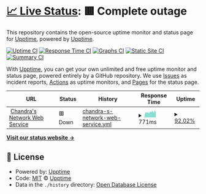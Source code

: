 # [📈 Live Status](https://status.chandr1000.net): <!--live status--> **🟥 Complete outage**

This repository contains the open-source uptime monitor and status page for [Upptime](https://upptime.js.org), powered by [Upptime](https://github.com/upptime/upptime).

[![Uptime CI](https://github.com/chandr1000/statuspage/workflows/Uptime%20CI/badge.svg)](https://github.com/chandr1000/statuspage/actions?query=workflow%3A%22Uptime+CI%22)
[![Response Time CI](https://github.com/chandr1000/statuspage/workflows/Response%20Time%20CI/badge.svg)](https://github.com/chandr1000/statuspage/actions?query=workflow%3A%22Response+Time+CI%22)
[![Graphs CI](https://github.com/chandr1000/statuspage/workflows/Graphs%20CI/badge.svg)](https://github.com/chandr1000/statuspage/actions?query=workflow%3A%22Graphs+CI%22)
[![Static Site CI](https://github.com/chandr1000/statuspage/workflows/Static%20Site%20CI/badge.svg)](https://github.com/chandr1000/statuspage/actions?query=workflow%3A%22Static+Site+CI%22)
[![Summary CI](https://github.com/chandr1000/statuspage/workflows/Summary%20CI/badge.svg)](https://github.com/chandr1000/statuspage/actions?query=workflow%3A%22Summary+CI%22)

With [Upptime](https://upptime.js.org), you can get your own unlimited and free uptime monitor and status page, powered entirely by a GitHub repository. We use [Issues](https://github.com/upptime/upptime/issues) as incident reports, [Actions](https://github.com/chandr1000/statuspage/actions) as uptime monitors, and [Pages](https://status.chandr1000.net) for the status page.

<!--start: status pages-->
<!-- This summary is generated by Upptime (https://github.com/upptime/upptime) -->
<!-- Do not edit this manually, your changes will be overwritten -->
<!-- prettier-ignore -->
| URL | Status | History | Response Time | Uptime |
| --- | ------ | ------- | ------------- | ------ |
| <img alt="" src="https://favicons.githubusercontent.com/www.chandr1000.net" height="13"> [Chandra's Network Web Service](https://www.chandr1000.net) | 🟥 Down | [chandra-s-network-web-service.yml](https://github.com/chandr1000/statuspage/commits/HEAD/history/chandra-s-network-web-service.yml) | <details><summary><img alt="Response time graph" src="./graphs/chandra-s-network-web-service/response-time-week.png" height="20"> 771ms</summary><br><a href="https://status.chandr1000.net/history/chandra-s-network-web-service"><img alt="Response time 771" src="https://img.shields.io/endpoint?url=https%3A%2F%2Fraw.githubusercontent.com%2Fchandr1000%2Fstatuspage%2FHEAD%2Fapi%2Fchandra-s-network-web-service%2Fresponse-time.json"></a><br><a href="https://status.chandr1000.net/history/chandra-s-network-web-service"><img alt="24-hour response time 509" src="https://img.shields.io/endpoint?url=https%3A%2F%2Fraw.githubusercontent.com%2Fchandr1000%2Fstatuspage%2FHEAD%2Fapi%2Fchandra-s-network-web-service%2Fresponse-time-day.json"></a><br><a href="https://status.chandr1000.net/history/chandra-s-network-web-service"><img alt="7-day response time 771" src="https://img.shields.io/endpoint?url=https%3A%2F%2Fraw.githubusercontent.com%2Fchandr1000%2Fstatuspage%2FHEAD%2Fapi%2Fchandra-s-network-web-service%2Fresponse-time-week.json"></a><br><a href="https://status.chandr1000.net/history/chandra-s-network-web-service"><img alt="30-day response time 771" src="https://img.shields.io/endpoint?url=https%3A%2F%2Fraw.githubusercontent.com%2Fchandr1000%2Fstatuspage%2FHEAD%2Fapi%2Fchandra-s-network-web-service%2Fresponse-time-month.json"></a><br><a href="https://status.chandr1000.net/history/chandra-s-network-web-service"><img alt="1-year response time 771" src="https://img.shields.io/endpoint?url=https%3A%2F%2Fraw.githubusercontent.com%2Fchandr1000%2Fstatuspage%2FHEAD%2Fapi%2Fchandra-s-network-web-service%2Fresponse-time-year.json"></a></details> | <details><summary><a href="https://status.chandr1000.net/history/chandra-s-network-web-service">92.02%</a></summary><a href="https://status.chandr1000.net/history/chandra-s-network-web-service"><img alt="All-time uptime 92.02%" src="https://img.shields.io/endpoint?url=https%3A%2F%2Fraw.githubusercontent.com%2Fchandr1000%2Fstatuspage%2FHEAD%2Fapi%2Fchandra-s-network-web-service%2Fuptime.json"></a><br><a href="https://status.chandr1000.net/history/chandra-s-network-web-service"><img alt="24-hour uptime 100.00%" src="https://img.shields.io/endpoint?url=https%3A%2F%2Fraw.githubusercontent.com%2Fchandr1000%2Fstatuspage%2FHEAD%2Fapi%2Fchandra-s-network-web-service%2Fuptime-day.json"></a><br><a href="https://status.chandr1000.net/history/chandra-s-network-web-service"><img alt="7-day uptime 92.02%" src="https://img.shields.io/endpoint?url=https%3A%2F%2Fraw.githubusercontent.com%2Fchandr1000%2Fstatuspage%2FHEAD%2Fapi%2Fchandra-s-network-web-service%2Fuptime-week.json"></a><br><a href="https://status.chandr1000.net/history/chandra-s-network-web-service"><img alt="30-day uptime 92.02%" src="https://img.shields.io/endpoint?url=https%3A%2F%2Fraw.githubusercontent.com%2Fchandr1000%2Fstatuspage%2FHEAD%2Fapi%2Fchandra-s-network-web-service%2Fuptime-month.json"></a><br><a href="https://status.chandr1000.net/history/chandra-s-network-web-service"><img alt="1-year uptime 92.02%" src="https://img.shields.io/endpoint?url=https%3A%2F%2Fraw.githubusercontent.com%2Fchandr1000%2Fstatuspage%2FHEAD%2Fapi%2Fchandra-s-network-web-service%2Fuptime-year.json"></a></details>

<!--end: status pages-->

[**Visit our status website →**](https://status.chandr1000.net)

## 📄 License

- Powered by: [Upptime](https://github.com/upptime/upptime)
- Code: [MIT](./LICENSE) © [Upptime](https://upptime.js.org)
- Data in the `./history` directory: [Open Database License](https://opendatacommons.org/licenses/odbl/1-0/)
